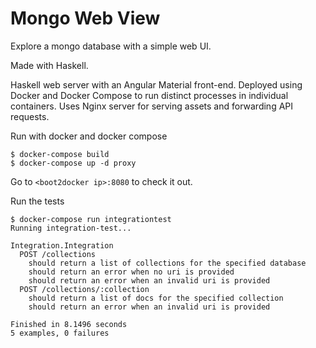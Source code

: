 # Mongo Web View

Explore a mongo database with a simple web UI.

Made with Haskell.

Haskell web server with an Angular Material front-end. Deployed using Docker and Docker Compose to run distinct processes in individual containers. Uses Nginx server for serving assets and forwarding API requests.

Run with docker and docker compose

```
$ docker-compose build
$ docker-compose up -d proxy
```

Go to `<boot2docker ip>:8080` to check it out.

Run the tests

```
$ docker-compose run integrationtest
Running integration-test...

Integration.Integration
  POST /collections
    should return a list of collections for the specified database
    should return an error when no uri is provided
    should return an error when an invalid uri is provided
  POST /collections/:collection
    should return a list of docs for the specified collection
    should return an error when an invalid uri is provided

Finished in 8.1496 seconds
5 examples, 0 failures
```
